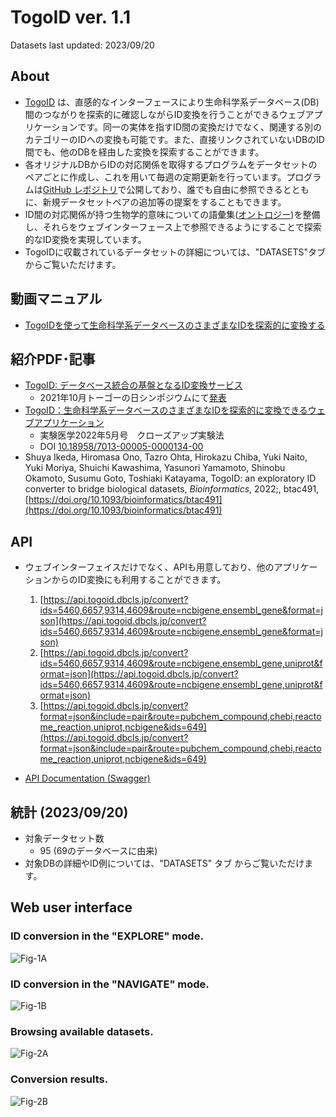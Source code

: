 # TogoID ver. 1.1
Datasets last updated: 2023/09/20

## About
- [TogoID](https://togoid.dbcls.jp/) は、直感的なインターフェースにより生命科学系データベース(DB)間のつながりを探索的に確認しながらID変換を行うことができるウェブアプリケーションです。同一の実体を指すID間の変換だけでなく、関連する別のカテゴリーのIDへの変換も可能です。また、直接リンクされていないDBのID間でも、他のDBを経由した変換を探索することができます。
- 各オリジナルDBからIDの対応関係を取得するプログラムをデータセットのペアごとに作成し、これを用いて毎週の定期更新を行っています。プログラムは[GitHub レポジトリ](https://github.com/dbcls/togoid-config/)で公開しており、誰でも自由に参照できるとともに、新規データセットペアの追加等の提案をすることもできます。
- ID間の対応関係が持つ生物学的意味についての語彙集([オントロジー](https://togoid.dbcls.jp/ontology))を整備し、それらをウェブインターフェース上で参照できるようにすることで探索的なID変換を実現しています。
- TogoIDに収載されているデータセットの詳細については、"DATASETS"タブからご覧いただけます。

## 動画マニュアル
- [TogoIDを使って生命科学系データベースのさまざまなIDを探索的に変換する](https://youtu.be/gXnvm6Fn4R8)

## 紹介PDF･記事
- [TogoID: データベース統合の基盤となるID変換サービス](https://biosciencedbc.jp/event/symposium/togo2021/files/poster03_togo2021.pdf)
    - 2021年10月トーゴーの日シンポジウムにて[発表](https://biosciencedbc.jp/event/symposium/togo2021/poster/003.html)   
- [TogoID：生命科学系データベースのさまざまなIDを探索的に変換できるウェブアプリケーション](https://doi.org/10.18958/7013-00005-0000134-00)
    - 実験医学2022年5月号　クローズアップ実験法 
    - DOI [10.18958/7013-00005-0000134-00](https://doi.org/10.18958/7013-00005-0000134-00)
- Shuya Ikeda, Hiromasa Ono, Tazro Ohta, Hirokazu Chiba, Yuki Naito, Yuki Moriya, Shuichi Kawashima, Yasunori Yamamoto, Shinobu Okamoto, Susumu Goto, Toshiaki Katayama, TogoID: an exploratory ID converter to bridge biological datasets, _Bioinformatics_, 2022;, btac491, [https://doi.org/10.1093/bioinformatics/btac491](https://doi.org/10.1093/bioinformatics/btac491)

## API
- ウェブインターフェイスだけでなく、APIも用意しており、他のアプリケーションからのID変換にも利用することができます。
    1. [https://api.togoid.dbcls.jp/convert?ids=5460,6657,9314,4609&route=ncbigene,ensembl_gene&format=json](https://api.togoid.dbcls.jp/convert?ids=5460,6657,9314,4609&route=ncbigene,ensembl_gene&format=json)
    2. [https://api.togoid.dbcls.jp/convert?ids=5460,6657,9314,4609&route=ncbigene,ensembl_gene,uniprot&format=json](https://api.togoid.dbcls.jp/convert?ids=5460,6657,9314,4609&route=ncbigene,ensembl_gene,uniprot&format=json)
    3. [https://api.togoid.dbcls.jp/convert?format=json&include=pair&route=pubchem_compound,chebi,reactome_reaction,uniprot,ncbigene&ids=649](https://api.togoid.dbcls.jp/convert?format=json&include=pair&route=pubchem_compound,chebi,reactome_reaction,uniprot,ncbigene&ids=649)

- [API Documentation (Swagger)](https://togoid.dbcls.jp/apidoc/)

## 統計 (2023/09/20)
- 対象データセット数 
    - 95 (69のデータベースに由来)
- 対象DBの詳細やID例については、"DATASETS" タブ からご覧いただけます。 

## Web user interface

### ID conversion in the "EXPLORE" mode.

![Fig-1A](https://raw.githubusercontent.com/dbcls/togoid-config/main/docs/img/TogoID_Original_Fig1A.jpg)

### ID conversion in the "NAVIGATE" mode.

![Fig-1B](https://raw.githubusercontent.com/dbcls/togoid-config/main/docs/img/TogoID_Original_Fig1B.jpg)

### Browsing available datasets.

![Fig-2A](https://raw.githubusercontent.com/dbcls/togoid-config/main/docs/img/TogoID_Original_Fig2A.jpg)

### Conversion results.

![Fig-2B](https://raw.githubusercontent.com/dbcls/togoid-config/main/docs/img/TogoID_Original_Fig2B.jpg)
